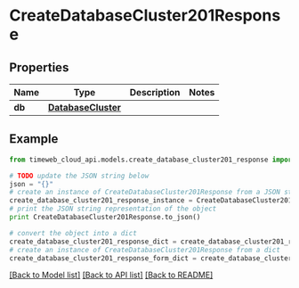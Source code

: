 # CreateDatabaseCluster201Response


## Properties
Name | Type | Description | Notes
------------ | ------------- | ------------- | -------------
**db** | [**DatabaseCluster**](DatabaseCluster.md) |  | 

## Example

```python
from timeweb_cloud_api.models.create_database_cluster201_response import CreateDatabaseCluster201Response

# TODO update the JSON string below
json = "{}"
# create an instance of CreateDatabaseCluster201Response from a JSON string
create_database_cluster201_response_instance = CreateDatabaseCluster201Response.from_json(json)
# print the JSON string representation of the object
print CreateDatabaseCluster201Response.to_json()

# convert the object into a dict
create_database_cluster201_response_dict = create_database_cluster201_response_instance.to_dict()
# create an instance of CreateDatabaseCluster201Response from a dict
create_database_cluster201_response_form_dict = create_database_cluster201_response.from_dict(create_database_cluster201_response_dict)
```
[[Back to Model list]](../README.md#documentation-for-models) [[Back to API list]](../README.md#documentation-for-api-endpoints) [[Back to README]](../README.md)


